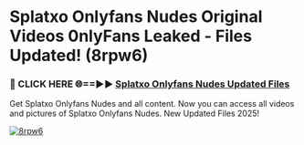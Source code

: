 # Splatxo Onlyfans Nudes Original Videos 0nlyFans Leaked - Files Updated! (8rpw6)

<h3>🔴 CLICK HERE 🌐==►► <a href="https://tinyurl.com/yc6ubb5a" rel="nofollow">Splatxo Onlyfans Nudes Updated Files</a></h3>

Get Splatxo Onlyfans Nudes and all content. Now you can access all videos and pictures of Splatxo Onlyfans Nudes. New Updated Files 2025!

[![8rpw6](https://i.imgur.com/7eu0CRL.gif)](https://tinyurl.com/yc6ubb5a)
